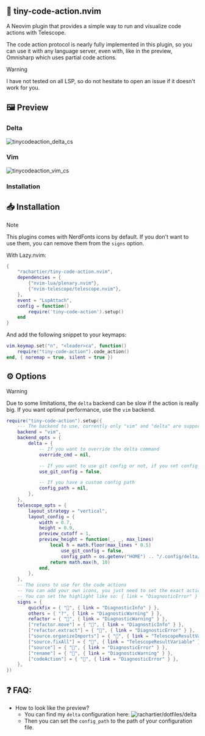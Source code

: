 ## 📇 tiny-code-action.nvim

A Neovim plugin that provides a simple way to run and visualize code actions with Telescope.

The code action protocol is nearly fully implemented in this plugin, so you can use it with any language server, even with, like in the preview, Omnisharp which uses partial code actions.

> [!WARNING]
> I have not tested on all LSP, so do not hesitate to open an issue if it doesn't work for you.

## 🖼️ Preview

### Delta

![tinycodeaction_delta_cs](https://github.com/user-attachments/assets/dd0b3598-bef2-4add-a6ed-a6c3461f7da8)

### Vim

![tinycodeaction_vim_cs](https://github.com/user-attachments/assets/96707370-4346-41a2-bc23-5abd7e57a84c)


### Installation

## 📥 Installation

> [!NOTE]
> This plugins comes with NerdFonts icons by default.
> If you don't want to use them, you can remove them from the `signs` option.

With Lazy.nvim:

```lua
{
    "rachartier/tiny-code-action.nvim",
    dependencies = {
        {"nvim-lua/plenary.nvim"},
        {"nvim-telescope/telescope.nvim"},
    },
    event = "LspAttach",
    config = function()
        require('tiny-code-action').setup()
    end
}
```

And add the following snippet to your keymaps:

```lua
vim.keymap.set("n", "<leader>ca", function()
	require("tiny-code-action").code_action()
end, { noremap = true, silent = true })
```

## ⚙️ Options

> [!WARNING]
> Due to some limitations, the `delta` backend can be slow if the action is really big.
> If you want optimal performance, use the `vim` backend.

```lua
require("tiny-code-action").setup({
	--- The backend to use, currently only "vim" and "delta" are supported
	backend = "vim",
	backend_opts = {
		delta = {
			-- If you want to override the delta command
			override_cmd = nil,

			-- If you want to use git config or not, if you set config_path, it needs to be false
			use_git_config = false,

			-- If you have a custom config path
			config_path = nil,
		},
	},
	telescope_opts = {
		layout_strategy = "vertical",
		layout_config = {
			width = 0.7,
			height = 0.9,
			preview_cutoff = 1,
			preview_height = function(_, _, max_lines)
				local h = math.floor(max_lines * 0.5)
					use_git_config = false,
					config_path = os.getenv("HOME") .. "/.config/delta/delta.config",
				return math.max(h, 10)
			end,
		},
	},
	-- The icons to use for the code actions
	-- You can add your own icons, you just need to set the exact action's kind of the code action
	-- You can set the highlight like so: { link = "DiagnosticError" } or  like nvim_set_hl ({ fg ..., bg..., bold..., ...})
	signs = {
		quickfix = { "󰁨", { link = "DiagnosticInfo" } },
		others = { "?", { link = "DiagnosticWarning" } },
		refactor = { "", { link = "DiagnosticWarning" } },
		["refactor.move"] = { "󰪹", { link = "DiagnosticInfo" } },
		["refactor.extract"] = { "", { link = "DiagnosticError" } },
		["source.organizeImports"] = { "", { link = "TelescopeResultVariable" } },
		["source.fixAll"] = { "", { link = "TelescopeResultVariable" } },
		["source"] = { "", { link = "DiagnosticError" } },
		["rename"] = { "󰑕", { link = "DiagnosticWarning" } },
		["codeAction"] = { "", { link = "DiagnosticError" } },
	},
})
```

## ❓ FAQ:
- How to look like the preview?
	- You can find my `delta` configuration here: ![rachartier/dotfiles/delta](https://github.com/rachartier/dotfiles/tree/main/.config/delta)
    - Then you can set the `config_path` to the path of your configuration file.
